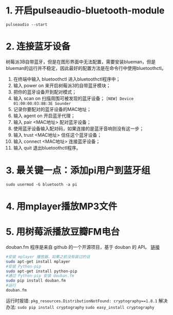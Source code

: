 
# 1. 开启pulseaudio-bluetooth-module
`pulseaudio --start`

# 2. 连接蓝牙设备
树莓派3B自带蓝牙，但是在图形界面中无法配置，需要安装blueman，但是blueman的运行并不稳定，因此最好的配置方法是在命令行中使用bluetoothctl。
1. 在终端中输入 bluetoothctl 进入bluetoothctl程序中；
2. 输入 power on 来开启树莓派3的自带蓝牙模块；
3. 把你的蓝牙设备开到配对模式；
4. 输入 scan on 扫描周围可被发现的蓝牙设备；
   `[NEW] Device 01:00:00:03:8B:3E Sounder`
5. 记录你要配对的蓝牙设备的MAC地址；
6. 输入 agent on 开启蓝牙代理；
7. 输入 pair <MAC地址> 配对蓝牙设备；
8. 使用蓝牙设备输入配对码，如果连接的是蓝牙音响则没有这一步；
9. 输入 trust <MAC地址> 信任这个蓝牙设备；
10. 输入 connect <MAC地址> 连接蓝牙设备；
11. 输入 quit 退出bluetoothctl程序。

# 3. 最关键一点：添加pi用户到蓝牙组
`sudo usermod -G bluetooth -a pi`

# 4. 用mplayer播放MP3文件


# 5. 用树莓派播放豆瓣FM电台
douban.fm 程序是来自 github 的一个开源项目，基于 douban 的 API。 [链接](https://github.com/turingou/douban.fm)
```bash
#安装 mplayer 播放器，如果之前没有装过的话
sudo apt-get install mplayer
#安装 Python-pip
sudo apt-get install python-pip
#通过 Python-pip 安装 douban.fm
sudo pip install douban.fm
#运行
douban.fm
```

运行时报错: `pkg_resources.DistributionNotFound: cryptography==1.8.1`
解决办法: `sudo pip install cryptography`
`sudo easy_install cryptography`
